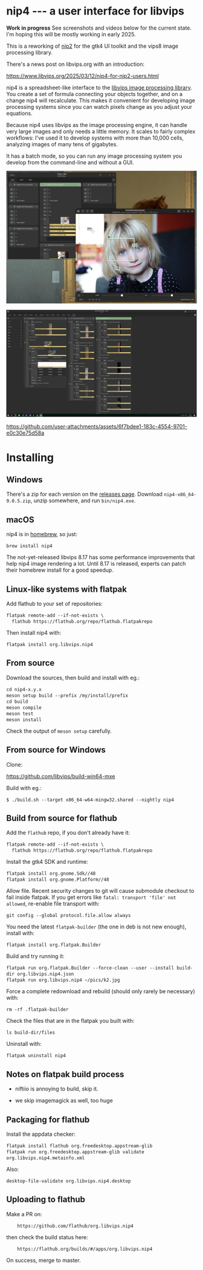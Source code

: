 # nip4 --- a user interface for libvips

**Work in progress** See screenshots and videos below for the current state.
I'm hoping this will be mostly working in early 2025.

This is a reworking of [nip2](https://github.com/libvips/nip2) for the gtk4
UI toolkit and the vips8 image processing library.

There's a news post on libvips.org with an introduction:

https://www.libvips.org/2025/03/12/nip4-for-nip2-users.html

nip4 is a spreadsheet-like interface to the [libvips image processing
library](https://libvips.github.io/libvips). You create a set of formula
connecting your objects together, and on a change nip4 will recalculate.
This makes it convenient for developing image processing systems since you
can watch pixels change as you adjust your equations.

Because nip4 uses libvips as the image processing engine, it can handle very
large images and only needs a little memory. It scales to fairly complex
workflows: I've used it to develop systems with more than 10,000 cells,
analyzing images of many tens of gigabytes.

It has a batch mode, so you can run any image processing system you develop
from the command-line and without a GUI.

[![Screenshot](images/shot1.png)](images/shot1.png)

[![Screenshot](images/shot2.png)](images/shot2.png)

https://github.com/user-attachments/assets/6f7bdee1-183c-4554-9701-e0c30e75d58a

# Installing

## Windows

There's a zip for each version on the [releases
page](https://github.com/jcupitt/nip4/releases). Download
`nip4-x86_64-9.0.5.zip`, unzip somewhere, and run `bin/nip4.exe`.

## macOS

nip4 is in [homebrew](https://brew.sh/), so just:

```
brew install nip4
```

The not-yet-released libvips 8.17 has some performance improvements
that help nip4 image rendering a lot. Until 8.17 is released, experts can
patch their homebrew install for a good speedup.

## Linux-like systems with flatpak

Add flathub to your set of repositories:

```shell
flatpak remote-add --if-not-exists \
  flathub https://flathub.org/repo/flathub.flatpakrepo
```

Then install nip4 with:

```shell
flatpak install org.libvips.nip4
```

## From source

Download the sources, then build and install with eg.:

```
cd nip4-x.y.x
meson setup build --prefix /my/install/prefix
cd build
meson compile
meson test
meson install
```

Check the output of `meson setup` carefully.

## From source for Windows

Clone:

https://github.com/libvips/build-win64-mxe

Build with eg.:

```
$ ./build.sh --target x86_64-w64-mingw32.shared --nightly nip4
```

## Build from source for flathub

Add the `flathub` repo, if you don't already have it:

```shell
flatpak remote-add --if-not-exists \
  flathub https://flathub.org/repo/flathub.flatpakrepo
```

Install the gtk4 SDK and runtime:

```shell
flatpak install org.gnome.Sdk//48
flatpak install org.gnome.Platform//48
```

Allow file. Recent security changes to git will cause submodule checkout
to fail inside flatpak. If you get errors like `fatal: transport 'file'
not allowed`, re-enable file transport with:

```shell
git config --global protocol.file.allow always
```

You need the latest `flatpak-builder` (the one in deb is not new enough),
install with:

```
flatpak install org.flatpak.Builder
```

Build and try running it:

```shell
flatpak run org.flatpak.Builder --force-clean --user --install build-dir org.libvips.nip4.json
flatpak run org.libvips.nip4 ~/pics/k2.jpg
```

Force a complete redownload and rebuild (should only rarely be necessary) with:

```shell
rm -rf .flatpak-builder
```

Check the files that are in the flatpak you built with:

```shell
ls build-dir/files
```

Uninstall with:

```shell
flatpak uninstall nip4
```

## Notes on flatpak build process

- niftiio is annoying to build, skip it.

- we skip imagemagick as well, too huge

## Packaging for flathub

Install the appdata checker:

```shell
flatpak install flathub org.freedesktop.appstream-glib
flatpak run org.freedesktop.appstream-glib validate org.libvips.nip4.metainfo.xml
```

Also:

```shell
desktop-file-validate org.libvips.nip4.desktop
```

## Uploading to flathub

Make a PR on:

        https://github.com/flathub/org.libvips.nip4

then check the build status here:

        https://flathub.org/builds/#/apps/org.libvips.nip4

On success, merge to master.

